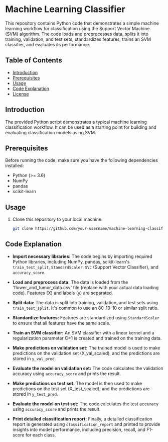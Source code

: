# Machine Learning Classifier

This repository contains Python code that demonstrates a simple machine learning workflow for classification using the Support Vector Machine (SVM) algorithm. The code loads and preprocesses data, splits it into training, validation, and test sets, standardizes features, trains an SVM classifier, and evaluates its performance.

## Table of Contents

- [Introduction](#introduction)
- [Prerequisites](#prerequisites)
- [Usage](#usage)
- [Code Explanation](#code-explanation)
- [License](#license)

## Introduction

The provided Python script demonstrates a typical machine learning classification workflow. It can be used as a starting point for building and evaluating classification models using SVM.

## Prerequisites

Before running the code, make sure you have the following dependencies installed:

- Python (>= 3.6)
- NumPy
- pandas
- scikit-learn
## Usage

1. Clone this repository to your local machine:

   ```bash
   git clone https://github.com/your-username/machine-learning-classifier.git

## Code Explanation

- **Import necessary libraries:** The code begins by importing required Python libraries, including NumPy, pandas, scikit-learn's `train_test_split`, `StandardScaler`, `SVC` (Support Vector Classifier), and `accuracy_score`.

- **Load and preprocess data:** The data is loaded from the 'flower_and_tumor_data.csv' file (replace with your actual data loading code). Features (X) and labels (y) are separated.

- **Split data:** The data is split into training, validation, and test sets using `train_test_split`. It's common to use an 80-10-10 or similar split ratio.

- **Standardize features:** Features are standardized using `StandardScaler` to ensure that all features have the same scale.

- **Train an SVM classifier:** An SVM classifier with a linear kernel and a regularization parameter C=1 is created and trained on the training data.

- **Make predictions on validation set:** The trained model is used to make predictions on the validation set (X_val_scaled), and the predictions are stored in `y_val_pred`.

- **Evaluate the model on validation set:** The code calculates the validation accuracy using `accuracy_score` and prints the result.

- **Make predictions on test set:** The model is then used to make predictions on the test set (X_test_scaled), and the predictions are stored in `y_test_pred`.

- **Evaluate the model on test set:** The code calculates the test accuracy using `accuracy_score` and prints the result.

- **Print detailed classification report:** Finally, a detailed classification report is generated using `classification_report` and printed to provide insights into model performance, including precision, recall, and F1-score for each class.



